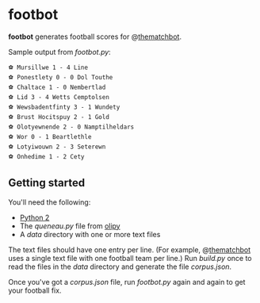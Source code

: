 footbot
=======

**footbot** generates football scores for @[thematchbot][].

Sample output from *footbot.py*:

    ⚽ Mursillwe 1 - 4 Line
    ⚽ Ponestlety 0 - 0 Dol Touthe
    ⚽ Chaltace 1 - 0 Nembertlad
    ⚽ Lid 3 - 4 Wetts Cemptolsen
    ⚽ Wewsbadentfinty 3 - 1 Wundety
    ⚽ Brust Hocitspuy 2 - 1 Gold
    ⚽ Olotyewnende 2 - 0 Namptilheldars
    ⚽ Wor 0 - 1 Beartlethle
    ⚽ Lotyiwouwn 2 - 3 Seterewn
    ⚽ Onhedime 1 - 2 Cety

Getting started
---------------

You'll need the following:

  * [Python 2][python]
  * The *queneau.py* file from [olipy][]
  * A *data* directory with one or more text files

The text files should have one entry per line. (For example, @[thematchbot][]
uses a single text file with one football team per line.) Run *build.py* once
to read the files in the *data* directory and generate the file *corpus.json*.

Once you've got a *corpus.json* file, run *footbot.py* again and again to get
your football fix.


[thematchbot]: https://twitter.com/thematchbot
[python]: https://www.python.org/downloads/
[olipy]: https://github.com/leonardr/olipy
